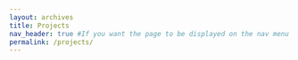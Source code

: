 ```yaml
---
layout: archives
title: Projects
nav_header: true #If you want the page to be displayed on the nav menu on top of the site, leave "true" here. If not, you can leave it blank.
permalink: /projects/
---
```


